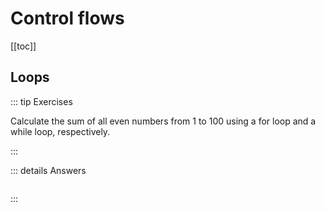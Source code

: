 # Control flows



[[toc]]

## Loops

::: tip Exercises

Calculate the sum of all even numbers from 1 to 100 using a for loop and a while loop, respectively.

:::

::: details Answers

```mojo

```

:::
